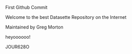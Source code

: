 First Github Commit

Welcome to the best Datasette Repository on the Internet

Maintained by Greg Morton

heyoooooo!

JOUR628O

